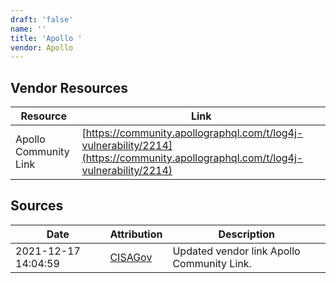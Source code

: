 ```yaml
---
draft: 'false'
name: ''
title: 'Apollo '
vendor: Apollo
---
```


## Vendor Resources
| Resource | Link |
| --- | --- |
| Apollo Community Link | [https://community.apollographql.com/t/log4j-vulnerability/2214](https://community.apollographql.com/t/log4j-vulnerability/2214) |



## Sources
| Date | Attribution | Description |
| --- | --- | --- |
| 2021-12-17 14:04:59 | [CISAGov](https://raw.githubusercontent.com/cisagov/log4j-affected-db/develop/README.md) | Updated vendor link Apollo Community Link.  |

